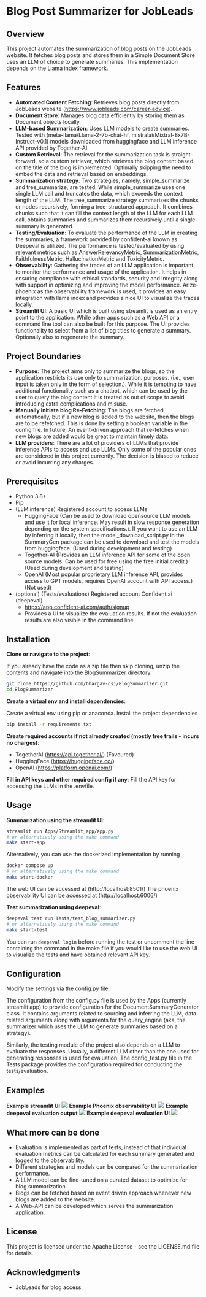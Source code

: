 # Blog Post Summarizer for JobLeads

## Overview

This project automates the summarization of blog posts on the JobLeads website. It fetches blog posts and stores them in
a
Simple Document Store uses an LLM of choice to generate summaries. This implementation depends on the Llama index
framework.

## Features

- **Automated Content Fetching**: Retrieves blog posts directly from JobLeads
  website (https://www.jobleads.com/career-advice).
- **Document Store**: Manages blog data efficiently by storing them as Document objects locally.
- **LLM-based Summarization**: Uses LLM models to create summaries. Tested with (meta-llama/Llama-2-7b-chat-hf,
  mistralai/Mixtral-8x7B-Instruct-v0.1) models downloaded from huggingface and LLM inference API provided by
  Together-AI.
- **Custom Retrieval**: The retrieval for the summarization task is straight-forward, so a custom retriever, which
  retrieves the blog content based on the title of the blog is implemented. Optimally skipping the need to embed the
  data and retrieval based on embeddings.
- **Summarization strategy**: Two strategies, namely, simple_summarize and tree_summarize, are tested. While
  simple_summarize uses one single LLM call and truncates the data, which exceeds the context length of the LLM.
  The tree_summarize strategy summarizes the chunks or nodes recursively, forming a tree-structured approach. It
  combines chunks such that it can fill the context length of the LLM for each LLM call, obtains summaries and
  summarizes them recursively until a single summary is generated.
- **Testing/Evaluation**: To evaluate the performance of the LLM in creating the summaries, a framework provided by
  confident-ai known as Deepeval is utilized. The performance is tested/evaluated by using relevant metrics such as
  AnswerRelevancyMetric, SummarizationMetric, FaithfulnessMetric, HallucinationMetric and ToxicityMetric.
- **Observability**: Gathering the traces of an LLM application is important to monitor the performance and usage of the
  application. It helps in ensuring compliance with ethical standards, security and integrity along with support in
  optimizing and improving the model performance. Arize-phoenix as the observability framework is used, it provides an
  easy integration with llama index and provides a nice UI to visualize the traces locally.
- **Streamlit UI**: A basic UI which is built using streamlit is used as an entry point to the application. While other
  apps such as a Web API or a command line tool can also be built for this purpose. The UI provides functionality to
  select from a list of blog titles to generate a summary. Optionally also to regenerate the summary.

## Project Boundaries

- **Purpose**: The project aims only to summarize the blogs, so the application restricts its use only to summarization.
  purposes. (i.e., user input is taken only in the form of selection.). While it is tempting to have additional
  functionality such as a chatbot, which can be used by the user to query the blog content it is treated as out of scope
  to avoid introducing extra complications and misuse.
- **Manually initiate blog Re-Fetching**: The blogs are fetched automatically, but if a new blog is added to the
  website, then the blogs are to be refetched. This is done by setting a boolean variable in the config file. In future,
  An event-driven approach that re-fetches when new blogs are added would be great to maintain timely data.
- **LLM providers**: There are a lot of providers of LLMs that provide inference APIs to access and use LLMs. Only some
  of the popular ones are considered in this project currently. The decision is biased to reduce or avoid incurring any
  charges.

## Prerequisites

- Python 3.8+
- Pip
- (LLM inference) Registered account to access LLMs
    - HuggingFace (Can be used to download opensource LLM models and use it for local inference. May result in slow
      response generation depending on the system specifications.). If you want to use an LLM by inferring it locally,
      then the model_download_script.py in the SummaryGen package can be used to download and test the models from
      huggingface. (Used during development and testing)
    - Together-AI (Provides an LLM inference API for some of the open source models. Can be used for free using the free
      initial credit.) (Used during development and testing)
    - OpenAI (Most popular proprietary LLM inference API, provides access to GPT models, requires OpenAI account with
      API access.) (Not used)
- (optional) (Tests/evaluations) Registered account Confident.ai (deepeval)
    - https://app.confident-ai.com/auth/signup
    - Provides a UI to visualize the evaluation results. If not the evaluation results are also visible in the
      command line.

## Installation

**Clone or navigate to the project**:

If you already have the code as a zip file then skip cloning, unzip the contents and navigate into the BlogSummarizer
directory.

```bash
git clone https://github.com/bhargav-ds1/BlogSummarizer.git
cd BlogSummarizer
```

**Create a virtual env and install dependencies**:

Create a virtual env using pip or anaconda.
Install the project dependencies

```bash
pip install -r requirements.txt
```

**Create required accounts if not already created (mostly free trails - incurs no charges)**:

- TogetherAI (https://api.together.ai/) (Favoured)
- HuggingFace (https://huggingface.co/)
- OpenAI (https://platform.openai.com/)

**Fill in API keys and other required config if any**:
Fill the API key for accessing the LLMs in the .envfile.

## Usage

**Summarization using the streamlit UI**:

```bash
streamlit run Apps/Streamlit_app/app.py
# or alternatively using the make command
make start-app
```

Alternatively, you can use the dockerized implementation by running

```bash
docker compose up
# or alternatively using the make command
make start-docker
```

The web UI can be accessed at (http://localhost:8501/)
The phoenix observability UI can be accessed at (http://localhost:6006/)

**Test summarization using deepeval**:

```bash
deepeval test run Tests/test_blog_summarizer.py
# or alternatively using the make command
make start-test
```

You can run `deepeval login` before running the test or uncomment the line containing the command in the make file if
you would like to use the web UI to visualize the
tests and have obtained relevant API key.

## Configuration

Modify the settings via the config.py file.

The configuration from the config.py file is used by the Apps (currently streamlit app) to provide configuration for the
DocumentSummaryGenerator class. It contains arguments related to sourcing and inferring the LLM, data related arguments
along with arguments for the query_engine (aka, the summarizer which uses the LLM to generate summaries based on a
strategy).

Similarly, the testing module of the project also depends on a LLM to evaluate the responses. Usually, a different LLM
other than the one used for generating responses is used for evaluation. The config_test.py file in the Tests package
provides the configuration required for conducting the tests/evaluation.

## Examples

**Example streamlit UI**
![](https://github.com/bhargav-ds1/BlogSummarizer/blob/main/Examples/streamlit_UI.png)
**Example Phoenix observability UI**
![](https://github.com/bhargav-ds1/BlogSummarizer/blob/main/Examples/phoenix_UI.png)
**Example deepeval evaluation output**
![](https://github.com/bhargav-ds1/BlogSummarizer/blob/main/Examples/deepeval_cmd.png)
**Example deepeval evaluation UI**
![](https://github.com/bhargav-ds1/BlogSummarizer/blob/main/Examples/deepeval_UI.png)

## What more can be done

- Evaluation is implemented as part of tests, instead of that individual evaluation metrics can be calculated for each
  summary generated and logged to the observability.
- Different strategies and models can be compared for the summarization performance.
- A LLM model can be fine-tuned on a curated dataset to optimize for blog summarization.
- Blogs can be fetched based on event driven approach whenever new blogs are added to the website.
- A Web-API can be developed which serves the summarization application.

## License

This project is licensed under the Apache License - see the LICENSE.md file for details.

## Acknowledgments

- JobLeads for blog access.


